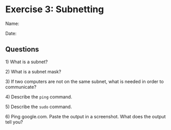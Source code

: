 Exercise 3: Subnetting
==========================

Name:

Date:

Questions
---------------

1\) What is a subnet?

2\) What is a subnet mask?

3\) If two computers are not on the same subnet, what is needed in order to communicate?

4\) Describe the `ping` command.

5\) Describe the `sudo` command.

6\) Ping google.com. Paste the output in a screenshot. What does the output tell you?